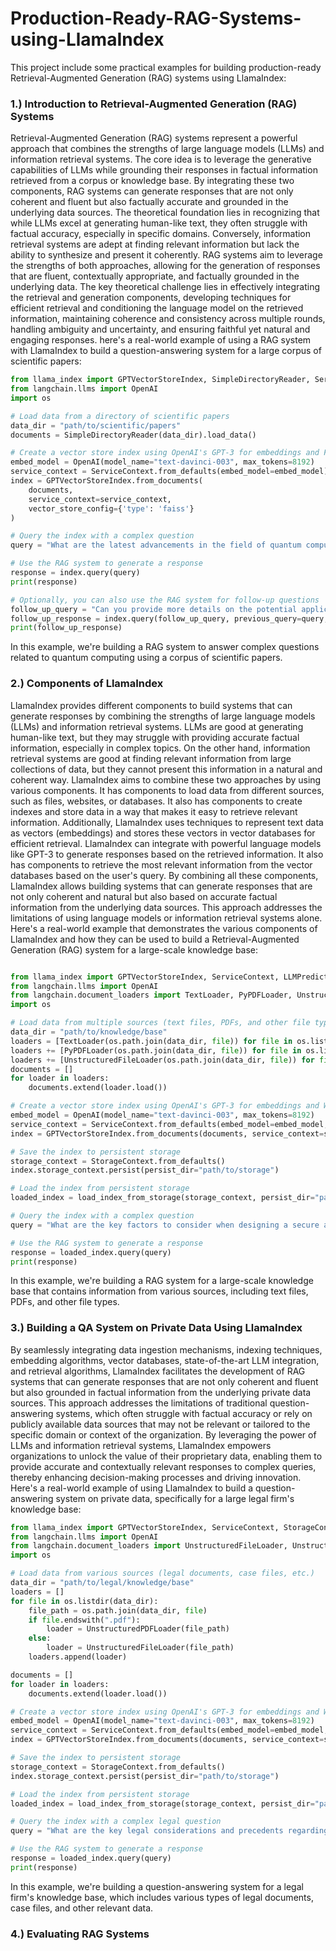 # Production-Ready-RAG-Systems-using-LlamaIndex
This project include some practical examples for building production-ready Retrieval-Augmented Generation (RAG) systems using LlamaIndex:

### 1.) Introduction to Retrieval-Augmented Generation (RAG) Systems
Retrieval-Augmented Generation (RAG) systems represent a powerful approach that combines the strengths of large language models (LLMs) and information retrieval systems. The core idea is to leverage the generative capabilities of LLMs while grounding their responses in factual information retrieved from a corpus or knowledge base. By integrating these two components, RAG systems can generate responses that are not only coherent and fluent but also factually accurate and grounded in the underlying data sources. The theoretical foundation lies in recognizing that while LLMs excel at generating human-like text, they often struggle with factual accuracy, especially in specific domains. Conversely, information retrieval systems are adept at finding relevant information but lack the ability to synthesize and present it coherently. RAG systems aim to leverage the strengths of both approaches, allowing for the generation of responses that are fluent, contextually appropriate, and factually grounded in the underlying data. The key theoretical challenge lies in effectively integrating the retrieval and generation components, developing techniques for efficient retrieval and conditioning the language model on the retrieved information, maintaining coherence and consistency across multiple rounds, handling ambiguity and uncertainty, and ensuring faithful yet natural and engaging responses. here's a real-world example of using a RAG system with LlamaIndex to build a question-answering system for a large corpus of scientific papers:

```python
from llama_index import GPTVectorStoreIndex, SimpleDirectoryReader, ServiceContext
from langchain.llms import OpenAI
import os

# Load data from a directory of scientific papers
data_dir = "path/to/scientific/papers"
documents = SimpleDirectoryReader(data_dir).load_data()

# Create a vector store index using OpenAI's GPT-3 for embeddings and FAISS as the vector database
embed_model = OpenAI(model_name="text-davinci-003", max_tokens=8192)
service_context = ServiceContext.from_defaults(embed_model=embed_model)
index = GPTVectorStoreIndex.from_documents(
    documents,
    service_context=service_context,
    vector_store_config={'type': 'faiss'}
)

# Query the index with a complex question
query = "What are the latest advancements in the field of quantum computing, and how do they compare to classical computing in terms of computational power and potential applications?"

# Use the RAG system to generate a response
response = index.query(query)
print(response)

# Optionally, you can also use the RAG system for follow-up questions
follow_up_query = "Can you provide more details on the potential applications of quantum computing in cryptography and cybersecurity?"
follow_up_response = index.query(follow_up_query, previous_query=query, previous_result=response)
print(follow_up_response)

```

In this example, we're building a RAG system to answer complex questions related to quantum computing using a corpus of scientific papers.

### 2.) Components of LlamaIndex

LlamaIndex provides different components to build systems that can generate responses by combining the strengths of large language models (LLMs) and information retrieval systems. LLMs are good at generating human-like text, but they may struggle with providing accurate factual information, especially in complex topics. On the other hand, information retrieval systems are good at finding relevant information from large collections of data, but they cannot present this information in a natural and coherent way. LlamaIndex aims to combine these two approaches by using various components. It has components to load data from different sources, such as files, websites, or databases. It also has components to create indexes and store data in a way that makes it easy to retrieve relevant information. Additionally, LlamaIndex uses techniques to represent text data as vectors (embeddings) and stores these vectors in vector databases for efficient retrieval.
LlamaIndex can integrate with powerful language models like GPT-3 to generate responses based on the retrieved information. It also has components to retrieve the most relevant information from the vector databases based on the user's query. By combining all these components, LlamaIndex allows building systems that can generate responses that are not only coherent and natural but also based on accurate factual information from the underlying data sources. This approach addresses the limitations of using language models or information retrieval systems alone. Here's a real-world example that demonstrates the various components of LlamaIndex and how they can be used to build a Retrieval-Augmented Generation (RAG) system for a large-scale knowledge base:

```python

from llama_index import GPTVectorStoreIndex, ServiceContext, LLMPredictor, StorageContext, load_index_from_storage
from langchain.llms import OpenAI
from langchain.document_loaders import TextLoader, PyPDFLoader, UnstructuredFileLoader
import os

# Load data from multiple sources (text files, PDFs, and other file types)
data_dir = "path/to/knowledge/base"
loaders = [TextLoader(os.path.join(data_dir, file)) for file in os.listdir(data_dir) if file.endswith(".txt")]
loaders += [PyPDFLoader(os.path.join(data_dir, file)) for file in os.listdir(data_dir) if file.endswith(".pdf")]
loaders += [UnstructuredFileLoader(os.path.join(data_dir, file)) for file in os.listdir(data_dir) if not file.endswith((".txt", ".pdf"))]
documents = []
for loader in loaders:
    documents.extend(loader.load())

# Create a vector store index using OpenAI's GPT-3 for embeddings and Weaviate as the vector database
embed_model = OpenAI(model_name="text-davinci-003", max_tokens=8192)
service_context = ServiceContext.from_defaults(embed_model=embed_model, vector_store_config={'type': 'weaviate'})
index = GPTVectorStoreIndex.from_documents(documents, service_context=service_context)

# Save the index to persistent storage
storage_context = StorageContext.from_defaults()
index.storage_context.persist(persist_dir="path/to/storage")

# Load the index from persistent storage
loaded_index = load_index_from_storage(storage_context, persist_dir="path/to/storage")

# Query the index with a complex question
query = "What are the key factors to consider when designing a secure and scalable cloud infrastructure?"

# Use the RAG system to generate a response
response = loaded_index.query(query)
print(response)

```
In this example, we're building a RAG system for a large-scale knowledge base that contains information from various sources, including text files, PDFs, and other file types. 

### 3.) Building a QA System on Private Data Using LlamaIndex
By seamlessly integrating data ingestion mechanisms, indexing techniques, embedding algorithms, vector databases, state-of-the-art LLM integration, and retrieval algorithms, LlamaIndex facilitates the development of RAG systems that can generate responses that are not only coherent and fluent but also grounded in factual information from the underlying private data sources. This approach addresses the limitations of traditional question-answering systems, which often struggle with factual accuracy or rely on publicly available data sources that may not be relevant or tailored to the specific domain or context of the organization. By leveraging the power of LLMs and information retrieval systems, LlamaIndex empowers organizations to unlock the value of their proprietary data, enabling them to provide accurate and contextually relevant responses to complex queries, thereby enhancing decision-making processes and driving innovation. Here's a real-world example of using LlamaIndex to build a question-answering system on private data, specifically for a large legal firm's knowledge base:

```python
from llama_index import GPTVectorStoreIndex, ServiceContext, StorageContext, load_index_from_storage
from langchain.llms import OpenAI
from langchain.document_loaders import UnstructuredFileLoader, UnstructuredPDFLoader
import os

# Load data from various sources (legal documents, case files, etc.)
data_dir = "path/to/legal/knowledge/base"
loaders = []
for file in os.listdir(data_dir):
    file_path = os.path.join(data_dir, file)
    if file.endswith(".pdf"):
        loader = UnstructuredPDFLoader(file_path)
    else:
        loader = UnstructuredFileLoader(file_path)
    loaders.append(loader)

documents = []
for loader in loaders:
    documents.extend(loader.load())

# Create a vector store index using OpenAI's GPT-3 for embeddings and Weaviate as the vector database
embed_model = OpenAI(model_name="text-davinci-003", max_tokens=8192)
service_context = ServiceContext.from_defaults(embed_model=embed_model, vector_store_config={'type': 'weaviate'})
index = GPTVectorStoreIndex.from_documents(documents, service_context=service_context)

# Save the index to persistent storage
storage_context = StorageContext.from_defaults()
index.storage_context.persist(persist_dir="path/to/storage")

# Load the index from persistent storage
loaded_index = load_index_from_storage(storage_context, persist_dir="path/to/storage")

# Query the index with a complex legal question
query = "What are the key legal considerations and precedents regarding intellectual property rights in the context of software development and open-source licensing?"

# Use the RAG system to generate a response
response = loaded_index.query(query)
print(response)

```
In this example, we're building a question-answering system for a legal firm's knowledge base, which includes various types of legal documents, case files, and other relevant data. 

### 4.) Evaluating RAG Systems
